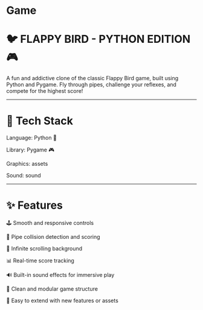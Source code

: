 # Game


# 🐦 **FLAPPY BIRD - PYTHON EDITION** 🎮


A fun and addictive clone of the classic Flappy Bird game, built using Python and Pygame. Fly through pipes, challenge your reflexes, and compete for the highest score!

---

# 🚀 **Tech Stack**

Language: Python 🐍

Library: Pygame 🎮

Graphics: assets

Sound: sound

---

# ✨ **Features**

🕹️ Smooth and responsive controls

🎯 Pipe collision detection and scoring

🔁 Infinite scrolling background

📊 Real-time score tracking

🔊 Built-in sound effects for immersive play

🧩 Clean and modular game structure

💾 Easy to extend with new features or assets
